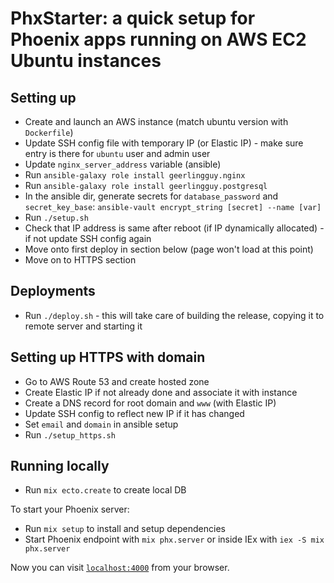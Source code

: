 # PhxStarter: a quick setup for Phoenix apps running on AWS EC2 Ubuntu instances

## Setting up

- Create and launch an AWS instance (match ubuntu version with `Dockerfile`)
- Update SSH config file with temporary IP (or Elastic IP) - make sure entry is there for `ubuntu` user and admin user
- Update `nginx_server_address` variable (ansible)
- Run `ansible-galaxy role install geerlingguy.nginx`
- Run `ansible-galaxy role install geerlingguy.postgresql`
- In the ansible dir, generate secrets for `database_password` and `secret_key_base`: `ansible-vault encrypt_string [secret] --name [var]`
- Run `./setup.sh`
- Check that IP address is same after reboot (if IP dynamically allocated) - if not update SSH config again
- Move onto first deploy in section below (page won't load at this point)
- Move on to HTTPS section

## Deployments

- Run `./deploy.sh` - this will take care of building the release, copying it to remote server and starting it

## Setting up HTTPS with domain

- Go to AWS Route 53 and create hosted zone
- Create Elastic IP if not already done and associate it with instance
- Create a DNS record for root domain and `www` (with Elastic IP)
- Update SSH config to reflect new IP if it has changed
- Set `email` and `domain` in ansible setup
- Run `./setup_https.sh`

## Running locally

- Run `mix ecto.create` to create local DB

To start your Phoenix server:

- Run `mix setup` to install and setup dependencies
- Start Phoenix endpoint with `mix phx.server` or inside IEx with `iex -S mix phx.server`

Now you can visit [`localhost:4000`](http://localhost:4000) from your browser.
